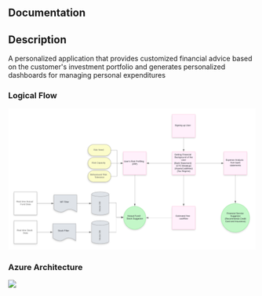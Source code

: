 ## Documentation 

## Description 

A personalized application that provides customized financial advice based on the customer's investment portfolio and generates personalized dashboards for managing personal expenditures

### Logical Flow 

![](Screenshots/Flow.png)


### Azure Architecture

![](Screenshots/Blank%20diagram.jpeg)

